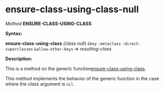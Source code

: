 ensure-class-using-class-null
=============================

*Method* **ENSURE-CLASS-USING-CLASS**

**Syntax:**

**ensure-class-using-class** *(class* null) `&key` `:metaclass` `:direct-superclasses` `&allow-other-keys` => *resulting-class*

**Description:**

This is a method on the generic function[ensure-class-using-class](/docs/meta-object-protocol/ensure-class-using-class).

This method implements the behavior of the generic function in the case where the *class* argument is `nil`.
